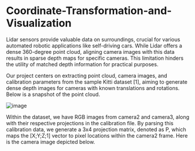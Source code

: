 # Coordinate-Transformation-and-Visualization
Lidar sensors provide valuable data on surroundings, crucial for various automated robotic applications like self-driving cars. While Lidar offers a dense 360-degree point cloud, aligning camera images with this data results in sparse depth maps for specific cameras. This limitation hinders the utility of matched depth information for practical purposes.

Our project centers on extracting point cloud, camera images, and calibration parameters from the sample Kitti dataset [1], aiming to generate dense depth images for cameras with known translations and rotations. Below is a snapshot of the point cloud.

![image](https://github.com/Garrydcruz/Coordinate-Transformation-and-Visualization/assets/36693471/ec553ea8-f24b-4e20-bf58-987837b3038c)




Within the dataset, we have RGB images from camera2 and camera3, along with their respective projections in the calibration file. By parsing this calibration data, we generate a 3x4 projection matrix, denoted as P, which maps the [X;Y;Z;1] vector to pixel locations within the camera2 frame. Here is the camera image depicted below.
